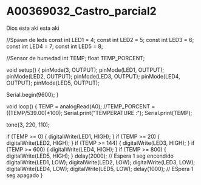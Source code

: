# A00369032_Castro_parcial2
Dios esta aki esta aki

//Spawn de leds
const int LED1 = 4;
const int LED2 = 5;
const int LED3 = 6;
const int LED4 = 7;
const int LED5 = 8;

//Sensor de humedad
int TEMP;
float TEMP_PORCENT;

void setup()
{
  pinMode(3, OUTPUT);
  pinMode(LED1, OUTPUT);
  pinMode(LED2, OUTPUT);
  pinMode(LED3, OUTPUT);
  pinMode(LED4, OUTPUT);
  pinMode(LED5, OUTPUT);
  
  Serial.begin(9600);
}

void loop()
{
  TEMP = analogRead(A0);
  //TEMP_PORCENT = ((TEMP/539.00)*100);
  Serial.print("TEMPERATURE :");
  Serial.print(TEMP);
  
  tone(3, 220, 110);
  
  if (TEMP >= 0) {
  digitalWrite(LED1, HIGH);
}
  if (TEMP >= 20) {
  digitalWrite(LED2, HIGH);
}
  if (TEMP >= 144) {
  digitalWrite(LED3, HIGH);
}
  if (TEMP >= 600) {
  digitalWrite(LED4, HIGH);
}
  if (TEMP >= 800) {
  digitalWrite(LED5, HIGH);
}
  delay(2000); // Espera 1 seg encendido
  digitalWrite(LED1, LOW);
  digitalWrite(LED2, LOW);
  digitalWrite(LED3, LOW);
  digitalWrite(LED4, LOW);
  digitalWrite(LED5, LOW);
  delay(1000); // ESpera 1 seg apagado
}
